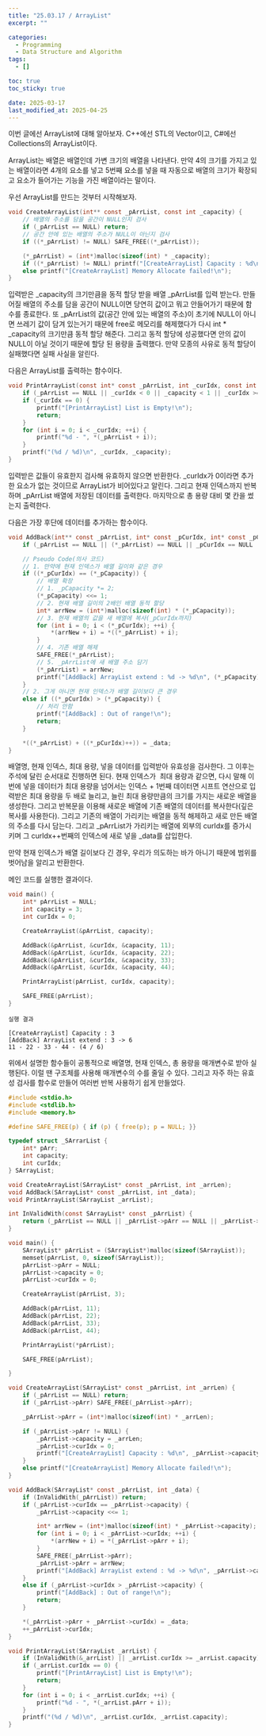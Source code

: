 ```yaml
---
title: "25.03.17 / ArrayList"
excerpt: ""

categories:
  - Programming
  - Data Structure and Algorithm
tags:
  - []

toc: true
toc_sticky: true

date: 2025-03-17
last_modified_at: 2025-04-25
---
```


이번 글에선 ArrayList에 대해 알아보자. C++에선 STL의 Vector이고, C#에선 Collections의 ArrayList이다.

ArrayList는 배열은 배열인데 가변 크기의 배열을 나타낸다. 만약 4의 크기를 가지고 있는 배열이라면 4개의 요소를 넣고 5번째 요소를 넣을 때 자동으로 배열의 크기가 확장되고 요소가 들어가는 기능을 가진 배열이라는 말이다.

우선 ArrayList를 만드는 것부터 시작해보자.

```c
void CreateArrayList(int** const _pArrList, const int _capacity) {
    // 배열의 주소를 담을 공간이 NULL인지 검사
    if (_pArrList == NULL) return;
    // 공간 안에 있는 배열의 주소가 NULL이 아닌지 검사
    if ((*_pArrList) != NULL) SAFE_FREE((*_pArrList));

    (*_pArrList) = (int*)malloc(sizeof(int) * _capacity);
    if ((*_pArrList) != NULL) printf("[CreateArrayList] Capacity : %d\n", _capacity);
    else printf("[CreateArrayList] Memory Allocate failed!\n");
}
```

입력받은 \_capacity의 크기만큼을 동적 할당 받을 배열 \_pArrList를 입력 받는다. 만들어질 배열의 주소를 담을 공간이 NULL이면 당연히 값이고 뭐고 안들어가기 때문에 함수를 종료한다. 또 \_pArrList의 값(공간 안에 있는 배열의 주소)이 초기에 NULL이 아니면 쓰레기 값이 담겨 있는거기 때문에 free로 메모리를 해제했다가 다시 int \* \_capacity의 크기만큼 동적 할당 해준다. 그리고 동적 할당에 성공했다면 안의 값이 NULL이 아닐 것이기 때문에 할당 된 용량을 출력했다. 만약 모종의 사유로 동적 할당이 실패했다면 실패 사실을 알린다.

다음은 ArrayList를 출력하는 함수이다.

```c
void PrintArrayList(const int* const _pArrList, int _curIdx, const int _capacity) {
    if (_pArrList == NULL || _curIdx < 0 || _capacity < 1 || _curIdx >= _capacity) return;
    if (_curIdx == 0) {
        printf("[PrintArrayList] List is Empty!\n");
        return;
    }
    for (int i = 0; i < _curIdx; ++i) {
        printf("%d - ", *(_pArrList + i));
    }
    printf("(%d / %d)\n", _curIdx, _capacity);
}
```

입력받은 값들이 유효한지 검사해 유효하지 않으면 반환한다. \_curIdx가 0이라면 추가한 요소가 없는 것이므로 ArrayList가 비어있다고 알린다. 그리고 현재 인덱스까지 반복하며 \_pArrList 배열에 저장된 데이터를 출력한다. 마지막으로 총 용량 대비 몇 칸을 썼는지 출력한다.

다음은 가장 후단에 데이터를 추가하는 함수이다.

```c
void AddBack(int** const _pArrList, int* const _pCurIdx, int* const _pCapacity, int _data) {
    if (_pArrList == NULL || (*_pArrList) == NULL || _pCurIdx == NULL || (*_pCurIdx) < 0 || _pCapacity == NULL || (*_pCapacity) < 1) return;

    // Pseudo Code(의사 코드)
    // 1. 만약에 현재 인덱스가 배열 길이와 같은 경우
    if ((*_pCurIdx) == (*_pCapacity)) {
        // 배열 확장
        // 1. _pCapacity *= 2;
        (*_pCapacity) <<= 1;
        // 2. 현재 배열 길이의 2배인 배열 동적 할당
        int* arrNew = (int*)malloc(sizeof(int) * (*_pCapacity));
        // 3. 현재 배열의 값을 새 배열에 복사(_pCurIdx까지)
        for (int i = 0; i < (*_pCurIdx); ++i) {
            *(arrNew + i) = *((*_pArrList) + i);
        }
        // 4. 기존 배열 해제
        SAFE_FREE(*_pArrList);
        // 5. _pArrList에 새 배열 주소 담기
        (*_pArrList) = arrNew;
        printf("[AddBack] ArrayList extend : %d -> %d\n", (*_pCapacity) >> 1, (*_pCapacity));
    }
    // 2. 그게 아니면 현재 인덱스가 배열 길이보다 큰 경우
    else if ((*_pCurIdx) > (*_pCapacity)) {
        // 처리 안함
        printf("[AddBack] : Out of range!\n");
        return;
    }

    *((*_pArrList) + ((*_pCurIdx)++)) = _data;
}
```

배열명, 현재 인덱스, 최대 용량, 넣을 데이터를 입력받아 유효성을 검사한다. 그 이후는 주석에 달린 순서대로 진행하면 된다. 현재 인덱스가  최대 용량과 같으면, 다시 말해 이번에 넣을 데이터가 최대 용량을 넘어서는 인덱스 + 1번째 데이터면 시프트 연산으로 입력받은 최대 용량을 두 배로 늘리고, 늘린 최대 용량만큼의 크기를 가지는 새로운 배열을 생성한다. 그리고 반복문을 이용해 새로운 배열에 기존 배열의 데이터를 복사한다(깊은 복사를 사용한다). 그리고 기존의 배열이 가리키는 배열을 동적 해제하고 새로 만든 배열의 주소를 다시 담는다. 그리고 \_pArrList가 가리키는 배열에 외부의 curIdx를 증가시키며 그 curIdx++번째의 인덱스에 새로 넣을 \_data를 삽입한다.

만약 현재 인덱스가 배열 길이보다 긴 경우, 우리가 의도하는 바가 아니기 때문에 범위를 벗어남을 알리고 반환한다.

메인 코드를 실행한 결과이다.

```c
void main() {
    int* pArrList = NULL;
    int capacity = 3;
    int curIdx = 0;

    CreateArrayList(&pArrList, capacity);

    AddBack(&pArrList, &curIdx, &capacity, 11);
    AddBack(&pArrList, &curIdx, &capacity, 22);
    AddBack(&pArrList, &curIdx, &capacity, 33);
    AddBack(&pArrList, &curIdx, &capacity, 44);

    PrintArrayList(pArrList, curIdx, capacity);

    SAFE_FREE(pArrList);
}
```

```text
실행 결과

[CreateArrayList] Capacity : 3
[AddBack] ArrayList extend : 3 -> 6
11 - 22 - 33 - 44 - (4 / 6)
```

위에서 설명한 함수들이 공통적으로 배열명, 현재 인덱스, 총 용량을 매개변수로 받아 실행된다. 이럴 땐 구조체를 사용해 매개변수의 수를 줄일 수 있다. 그리고 자주 하는 유효성 검사를 함수로 만들어 여러번 반복 사용하기 쉽게 만들었다.

```c
#include <stdio.h>
#include <stdlib.h>
#include <memory.h>

#define SAFE_FREE(p) { if (p) { free(p); p = NULL; }}

typedef struct _SArrarList {
    int* pArr;
    int capacity;
    int curIdx;
} SArrayList;

void CreateArrayList(SArrayList* const _pArrList, int _arrLen);
void AddBack(SArrayList* const _pArrList, int _data);
void PrintArrayList(SArrayList _arrList);

int InValidWith(const SArrayList* const _pArrList) {
    return (_pArrList == NULL || _pArrList->pArr == NULL || _pArrList->curIdx < 0 || _pArrList->capacity < 1);
}

void main() {
    SArrayList* pArrList = (SArrayList*)malloc(sizeof(SArrayList));
    memset(pArrList, 0, sizeof(SArrayList));
    pArrList->pArr = NULL;
    pArrList->capacity = 0;
    pArrList->curIdx = 0;

    CreateArrayList(pArrList, 3);

    AddBack(pArrList, 11);
    AddBack(pArrList, 22);
    AddBack(pArrList, 33);
    AddBack(pArrList, 44);

    PrintArrayList(*pArrList);

    SAFE_FREE(pArrList);

}

void CreateArrayList(SArrayList* const _pArrList, int _arrLen) {
    if (_pArrList == NULL) return;
    if (_pArrList->pArr) SAFE_FREE(_pArrList->pArr);

    _pArrList->pArr = (int*)malloc(sizeof(int) * _arrLen);

    if (_pArrList->pArr != NULL) {
        _pArrList->capacity = _arrLen;
        _pArrList->curIdx = 0;
        printf("[CreateArrayList] Capacity : %d\n", _pArrList->capacity);
    }
    else printf("[CreateArrayList] Memory Allocate failed!\n");
}

void AddBack(SArrayList* const _pArrList, int _data) {
    if (InValidWith(_pArrList)) return;
    if (_pArrList->curIdx == _pArrList->capacity) {
        _pArrList->capacity <<= 1;

        int* arrNew = (int*)malloc(sizeof(int) * _pArrList->capacity);
        for (int i = 0; i < _pArrList->curIdx; ++i) {
            *(arrNew + i) = *(_pArrList->pArr + i);
        }
        SAFE_FREE(_pArrList->pArr);
        _pArrList->pArr = arrNew;
        printf("[AddBack] ArrayList extend : %d -> %d\n", _pArrList->capacity >> 1, _pArrList->capacity);
    }
    else if (_pArrList->curIdx > _pArrList->capacity) {
        printf("[AddBack] : Out of range!\n");
        return;
    }

    *(_pArrList->pArr + _pArrList->curIdx) = _data;
    ++_pArrList->curIdx;
}

void PrintArrayList(SArrayList _arrList) {
	if (InValidWith(&_arrList) || _arrList.curIdx >= _arrList.capacity) return;
	if (_arrList.curIdx == 0) {
		printf("[PrintArrayList] List is Empty!\n");
		return;
	}
	for (int i = 0; i < _arrList.curIdx; ++i) {
		printf("%d - ", *(_arrList.pArr + i));
	}
	printf("(%d / %d)\n", _arrList.curIdx, _arrList.capacity);
}
```
